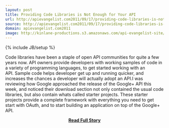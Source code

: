 ```yaml
---
layout: post
title: Providing Code Libraries is Not Enough for Your API
url: http://apievangelist.com2011/09/17/providing-code-libraries-is-not-enough-for-your-api/
source: http://apievangelist.com2011/09/17/providing-code-libraries-is-not-enough-for-your-api/
domain: apievangelist.com2011
image: http://kinlane-productions.s3.amazonaws.com/api-evangelist-site/blog/Tag-Cloud-API-Code-Samples.png
---
```

{% include JB/setup %}<p>Code libraries have been a staple of open API communities for quite a few years now. API owners provide developers with working samples of code in a variety of programming languages, to get started working with an API. Sample code helps developer get up and running quicker, and increases the chances a developer will actually adopt an API.I was reviewing how Google approached the release of the Google+ API this week, and noticed their download section not only contained the usual code libraries, but also contain whats called starter projects. These starter projects provide a complete framework with everything you need to get start with OAuth, and to start building an application on top of the Google+ API.</p>
<center><p><a href="http://apievangelist.com2011/09/17/providing-code-libraries-is-not-enough-for-your-api/" style='padding:25px; font-sze:18px; font-weight: bold;'>Read Full Story</a></p></center>
